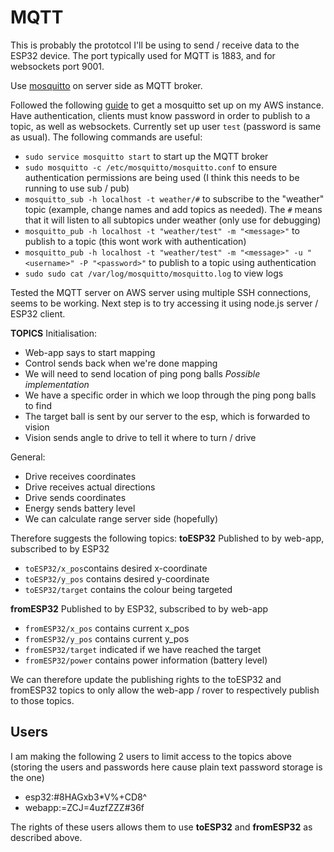 MQTT
====
This is probably the prototcol I'll be using to send / receive data to the ESP32 device. The port typically used for MQTT is 1883, and for websockets port 9001.

Use [mosquitto](http://mosquitto.org/download/) on server side as MQTT broker.

Followed the following [guide](https://obrienlabs.net/how-to-setup-your-own-mqtt-broker/) to get a mosquitto set up on my AWS instance. Have authentication, clients must know password in order to publish to a topic, as well as websockets. Currently set up user `test` (password is same as usual). The following commands are useful:
- `sudo service mosquitto start` to start up the MQTT broker
- `sudo mosquitto -c /etc/mosquitto/mosquitto.conf` to ensure authentication permissions are being used (I think this needs to be running to use sub / pub)
- `mosquitto_sub -h localhost -t weather/#` to subscribe to the "weather" topic (example, change names and add topics as needed). The `#` means that it will listen to all subtopics under weather (only use for debugging)
- `mosquitto_pub -h localhost -t "weather/test" -m "<message>"` to publish to a topic (this wont work with authentication)
- `mosquitto_pub -h localhost -t "weather/test" -m "<message>" -u "<username>" -P "<password>"` to publish to a topic using authentication
- `sudo sudo cat /var/log/mosquitto/mosquitto.log` to view logs

Tested the MQTT server on AWS server using multiple SSH connections, seems to be working. Next step is to try accessing it using node.js server / ESP32 client.

**TOPICS**
Initialisation:
- Web-app says to start mapping
- Control sends back when we're done mapping
- We will need to send location of ping pong balls
*Possible implementation*
- We have a specific order in which we loop through the ping pong balls to find
- The target ball is sent by our server to the esp, which is forwarded to vision
- Vision sends angle to drive to tell it where to turn / drive

General:
- Drive receives coordinates
- Drive receives actual directions
- Drive sends coordinates
- Energy sends battery level
- We can calculate range server side (hopefully)

Therefore suggests the following topics:
**toESP32**
Published to by web-app, subscribed to by ESP32
- `toESP32/x_pos`contains desired x-coordinate
- `toESP32/y_pos` contains desired y-coordinate
- `toESP32/target` contains the colour being targeted

**fromESP32**
Published to by ESP32, subscribed to by web-app
- `fromESP32/x_pos` contains current x_pos
- `fromESP32/y_pos` contains current y_pos
- `fromESP32/target` indicated if we have reached the target
- `fromESP32/power` contains power information (battery level)

We can therefore update the publishing rights to the toESP32 and fromESP32 topics to only allow the web-app / rover to respectively publish to those topics.

Users
-----
I am making the following 2 users to limit access to the topics above (storing the users and passwords here cause plain text password storage is the one)
- esp32:#8HAGxb3*V%+CD8^
- webapp:=ZCJ=4uzfZZZ#36f

The rights of these users allows them to use **toESP32** and **fromESP32** as described above.